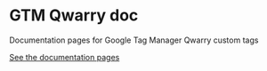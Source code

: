 # GTM Qwarry doc

Documentation pages for Google Tag Manager Qwarry custom tags

[See the documentation pages](https://qwarry.github.io/gtm-qwarry-doc/)
